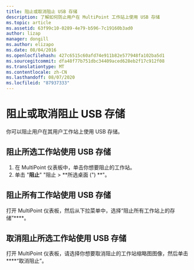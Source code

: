 ```yaml
---
title: 阻止或取消阻止 USB 存储
description: 了解如何防止用户在 MultiPoint 工作站上使用 USB 存储
ms.topic: article
ms.assetid: 63f99c10-0289-4e79-b596-7c19160b3ad0
author: lizap
manager: dongill
ms.author: elizapo
ms.date: 08/04/2016
ms.openlocfilehash: 427c6515c60afd74e911b82e577948fa102ba5d1
ms.sourcegitcommit: dfa48f77b751dbc34409aced628eb2f17c912f08
ms.translationtype: MT
ms.contentlocale: zh-CN
ms.lasthandoff: 08/07/2020
ms.locfileid: "87937333"
---
```

# <a name="block-or-unblock-usb-storage"></a>阻止或取消阻止 USB 存储
你可以阻止用户在其用户工作站上使用 USB 存储。

## <a name="to-block-usb-storage-for-selected-stations"></a>阻止所选工作站使用 USB 存储
1. 在 MultiPoint 仪表板中，单击你想要阻止的工作站。
2. 单击 "**阻止**" "阻止  >  **所选桌面 (") **"。

## <a name="to-block-usb-storage-for-all-stations"></a>阻止所有工作站使用 USB 存储
打开 MultiPoint 仪表板，然后从下拉菜单中，选择“阻止所有工作站上的存储”****。

## <a name="to-unblock-usb-storage-for-selected-stations"></a>取消阻止所选工作站使用 USB 存储
打开 MultiPoint 仪表板，请选择你想要取消阻止的工作站缩略图图像，然后单击****“取消阻止”。